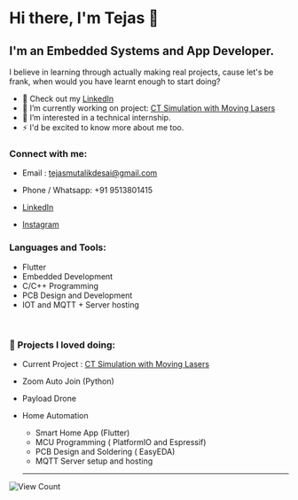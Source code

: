 # Hi there, I'm Tejas  👋 



## I'm an Embedded Systems and App Developer.
 I believe in learning through actually making real projects, cause let's be frank, when would you have learnt enough to start doing?

- 🔭 Check out my [LinkedIn](https://www.linkedin.com/in/tejas-mutalikdesai-58ba09235/)
- 🌱 I’m currently working on project: [CT Simulation with Moving Lasers](https://docs.google.com/document/d/14qEi4-DhuViR_02i8h5yAK59J4nv9JzEeDy14A1wQRc/edit?usp=sharing)
- 👯 I’m interested in a technical internship. 
- ⚡ I'd be excited to know more about me too. 

### Connect with me:
- Email : tejasmutalikdesai@gmail.com
- Phone / Whatsapp: +91 9513801415

- [LinkedIn](https://www.linkedin.com/in/tejas-mutalikdesai-58ba09235/)
&nbsp;&nbsp; 

- [Instagram](https://www.instagram.com/tejasmd_/)

### Languages and Tools:
- Flutter
- Embedded Development
- C/C++ Programming
- PCB Design and Development 
- IOT and MQTT + Server hosting
<!-- [![Top Langs](https://github-readme-stats.vercel.app/api/top-langs/?username=Tejas-MD&count_private=true&langs_count=4)](https://github.com/anuraghazra/github-readme-stats)  -->


<br />


### 📕 Projects I loved doing: 

- Current Project : [CT Simulation with Moving Lasers](https://docs.google.com/document/d/14qEi4-DhuViR_02i8h5yAK59J4nv9JzEeDy14A1wQRc/edit?usp=sharing)



- Zoom Auto Join (Python)
- Payload Drone 
- Home Automation 
    - Smart Home App (Flutter)
    - MCU Programming ( PlatformIO and Espressif)
    - PCB Design and Soldering ( EasyEDA)
    - MQTT Server setup and hosting
  ---
 ![View Count](https://komarev.com/ghpvc/?username=Tejas-MD)
<!-- <details>
  <summary>:zap: GitHub Stats</summary>

  <img align="left" alt="Tejas-MD's GitHub Stats" src="https://github-readme-stats.vercel.app/api?username=Tejas-MD&show_icons=true&hide_border=false&title_color=ff652f&icon_color=FFE400&bg_color=09131B&text_color=ffffff&border_color=0c1a25" />

</details> -->

<!-- --- -->


